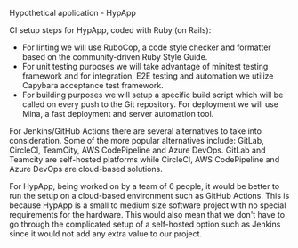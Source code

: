 Hypothetical application - HypApp

CI setup steps for HypApp, coded with Ruby (on Rails):
- For linting we will use RuboCop, a code style checker and formatter based on the community-driven Ruby Style Guide.
- For unit testing purposes we will take advantage of minitest testing framework and for integration, E2E testing and automation we utilize Capybara acceptance test framework.
- For building purposes we will setup a specific build script which will be called on every push to the Git repository. For deployment we will use Mina, a fast deployment and server automation tool.

For Jenkins/GitHub Actions there are several alternatives to take into consideration. Some of the more popular alternatives include: GitLab, CircleCI, TeamCity, AWS CodePipeline and Azure DevOps. GitLab and Teamcity are self-hosted platforms while CircleCI, AWS CodePipeline and Azure DevOps are cloud-based solutions.

For HypApp, being worked on by a team of 6 people, it would be better to run the setup on a cloud-based environment such as GitHub Actions. This is because HypApp is a small to medium size software project with no special requirements for the hardware. This would also mean that we don't have to go through the complicated setup of a self-hosted option such as Jenkins since it would not add any extra value to our project.


